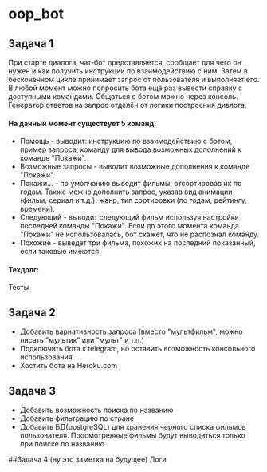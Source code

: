 # oop_bot
## Задача 1
При старте диалога, чат-бот представляется, сообщает для чего он нужен и как получить инструкции по взаимодействию с ним.
Затем в бесконечном цикле принимает запрос от пользователя и выполняет его. В любой момент можно
попросить бота ещё раз вывести справку с доступными командами.
Общаться с ботом можно через консоль. Генератор ответов на запрос отделён от логики построения диалога.

#### На данный момент существует 5 команд:  
* Помощь - выводит: инструкцию по взаимодействию с ботом, пример запроса, команду для вывода возможных дополнений к команде "Покажи".  
* Возможные запросы - выводит возможные дополнения к команде "Покажи".  
* Покажи... - по умолчанию выводит фильмы, отсортировав их по годам. Также можно дополнить запрос, указав вид анимации (фильм, сериал и т.д.), жанр, тип сортировки (по годам, рейтингу, времени).  
* Следующий - выводит следующий фильм используя настройки последней команды "Покажи". Если до этого момента команда "Покажи" не использовалась, бот скажет, что не распознал команду.  
* Похожие - выведет три фильма, похожих на последний показанный, если таковые имеются.  

#### Техдолг:
Тесты


## Задача 2
* Добавить вариативность запроса (вместо "мультфильм", можно писать "мультик" или "мульт" и т.п.)  
* Подключить бота к telegram, но оставить возможность консольного использования.  
* Хостить бота на Heroku.com 

## Задача 3
* Добавить возможность поиска по названию  
* Добавить фильтрацию по стране  
* Добавить БД(postgreSQL) для хранения черного списка фильмов пользователя. Просмотренные фильмы будут выводиться только при поиске по названию.

##Задача 4 (ну это заметка на будущее)
Логи
